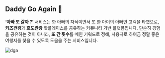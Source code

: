 ## Daddy Go Again 👋
**‘아빠 또 갈까 ?’** 서비스는 한 아빠의 자식이면서 또 한 아이의 아빠인 고객을 타겟으로, **키즈관광**과 **효도관광** 핫플레이스를 공유하는 커뮤니티 기반 플랫폼입니다. 단순히 경험을 공유하는 것이 아니라, **또 간 횟수**를 메인 키워드로 정해, 사용자로 하여금 정말 좋은 여행지를 찾을 수 있도록 도움을 주는 서비스입니다.

![dga](https://github.com/DGA-PROJECT/.github/assets/73528043/b5cb2cf7-6a12-4914-82b9-eb2ad7d42a5e)

